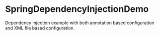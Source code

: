 # SpringDependencyInjectionDemo
Dependency Injection example with both annotation based configuration and XML file based configuration.
